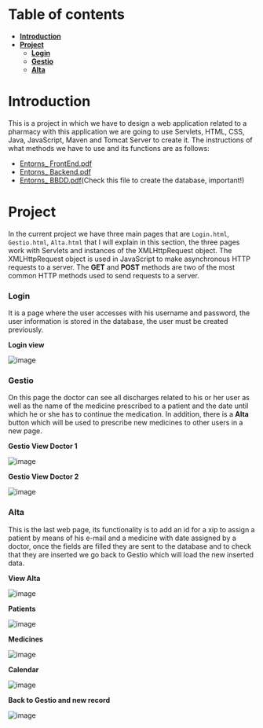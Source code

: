 # Table of contents
 * [**Introduction**](#introduction)
 * [**Project**](#project)
    * [**Login**](#login)
    * [**Gestio**](#gestio)
    * [**Alta**](#alta)

# Introduction 

This is a project in which we have to design a web application related to a pharmacy with this application we are going to use Servlets, HTML, CSS, Java, JavaScript, Maven and Tomcat Server to create it. The instructions of what methods we have to use and its functions are as follows:

* [Entorns_ FrontEnd.pdf](https://github.com/SPiedra955/pharmacy/files/11657564/Entorns_.FrontEnd.pdf)
* [Entorns_ Backend.pdf](https://github.com/SPiedra955/pharmacy/files/11657566/Entorns_.Backend.pdf)
* [Entorns_ BBDD.pdf](https://github.com/SPiedra955/pharmacy/files/11657576/Entorns_.BBDD.pdf)(Check this file to create the database, important!)

# Project

In the current project we have three main pages that are ````Login.html````, ````Gestio.html````, ````Alta.html```` that I will explain in this section, the three pages work with Servlets and instances of the XMLHttpRequest object. The XMLHttpRequest object is used in JavaScript to make asynchronous HTTP requests to a server.
The __GET__ and __POST__ methods are two of the most common HTTP methods used to send requests to a server.

### Login

It is a page where the user accesses with his username and password, the user information is stored in the database, the user must be created previously.

__Login view__

![image](https://github.com/SPiedra955/pharmacy/assets/114516225/3762da8b-bf80-4718-8e0c-3ef882f4576c)

### Gestio

On this page the doctor can see all discharges related to his or her user as well as the name of the medicine prescribed to a patient and the date until which he or she has to continue the medication.
In addition, there is a __Alta__ button which will be used to prescribe new medicines to other users in a new page.

__Gestio View Doctor 1__

![image](https://github.com/SPiedra955/pharmacy/assets/114516225/3c79e9a7-18eb-4221-8962-561d1c8a01df)

__Gestio View Doctor 2__

![image](https://github.com/SPiedra955/pharmacy/assets/114516225/e661e157-4559-4c91-ad48-2dec949a2f43)

### Alta

This is the last web page, its functionality is to add an id for a xip to assign a patient by means of his e-mail and a medicine with date assigned by a doctor, once the fields are filled they are sent to the database and to check that they are inserted we go back to Gestio which will load the new inserted data.

__View Alta__

![image](https://github.com/SPiedra955/pharmacy/assets/114516225/bc8e4e2d-83a3-41e2-9b9f-536a5e512cec)

__Patients__

![image](https://github.com/SPiedra955/pharmacy/assets/114516225/443f796b-8f6d-4138-b2bc-49a156c09bd1)

__Medicines__ 

![image](https://github.com/SPiedra955/pharmacy/assets/114516225/9aa8adad-d705-4bdd-8d19-20b8c2d5ff97)

__Calendar__

![image](https://github.com/SPiedra955/pharmacy/assets/114516225/0a332d87-e9b5-42d0-9d2f-d2629178c53c)

__Back to Gestio and new record__

![image](https://github.com/SPiedra955/pharmacy/assets/114516225/9c09d18f-6d7d-4269-b2fe-9c909fe113f9)

